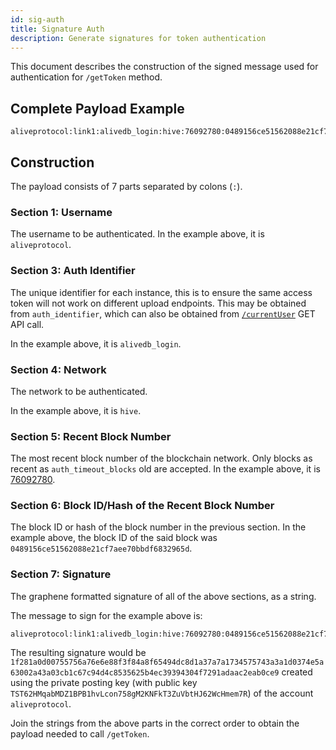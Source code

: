 ```yaml
---
id: sig-auth
title: Signature Auth
description: Generate signatures for token authentication
---
```


This document describes the construction of the signed message used for authentication for `/getToken` method.

## Complete Payload Example

```
aliveprotocol:link1:alivedb_login:hive:76092780:0489156ce51562088e21cf7aee70bbdf6832965d:1f281a0d00755756a76e6e88f3f84a8f65494dc8d1a37a7a1734575743a3a1d0374e5a63002a43a03cb1c67c94d4c8535625b4ec39394304f7291adaac2eab0ce9
```

## Construction

The payload consists of 7 parts separated by colons (`:`).

### Section 1: Username

The username to be authenticated. In the example above, it is `aliveprotocol`.

### Section 3: Auth Identifier

The unique identifier for each instance, this is to ensure the same access token will not work on different upload endpoints. This may be obtained from `auth_identifier`, which can also be obtained from [`/currentUser`](/docs/alivedb/rest-api#get-current-user) GET API call.

In the example above, it is `alivedb_login`.

### Section 4: Network

The network to be authenticated.

In the example above, it is `hive`.

### Section 5: Recent Block Number

The most recent block number of the blockchain network. Only blocks as recent as `auth_timeout_blocks` old are accepted. In the example above, it is [76092780](https://hivehub.dev/b/76092780).

### Section 6: Block ID/Hash of the Recent Block Number

The block ID or hash of the block number in the previous section. In the example above, the block ID of the said block was `0489156ce51562088e21cf7aee70bbdf6832965d`.

### Section 7: Signature

The graphene formatted signature of all of the above sections, as a string.

The message to sign for the example above is:
```
aliveprotocol:link1:alivedb_login:hive:76092780:0489156ce51562088e21cf7aee70bbdf6832965d
```

The resulting signature would be `1f281a0d00755756a76e6e88f3f84a8f65494dc8d1a37a7a1734575743a3a1d0374e5a63002a43a03cb1c67c94d4c8535625b4ec39394304f7291adaac2eab0ce9` created using the private posting key (with public key `TST62HMqabMDZ1BPB1hvLcon758gM2KNFkT3ZuVbtHJ62WcHmem7R`) of the account `aliveprotocol`.

Join the strings from the above parts in the correct order to obtain the payload needed to call `/getToken`.